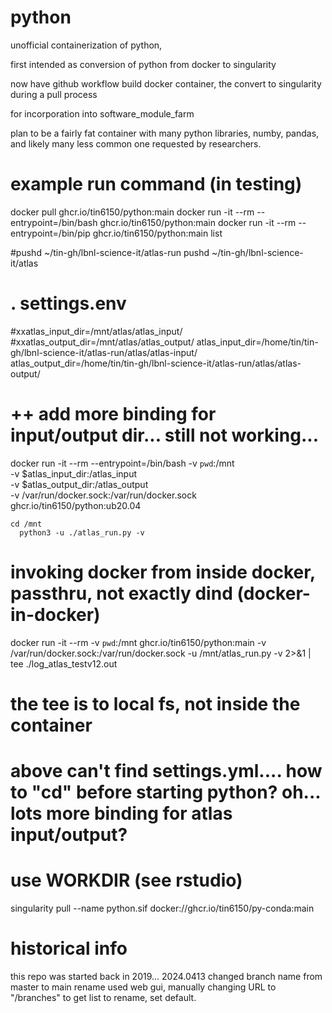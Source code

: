 # python

unofficial 
containerization of python,

first intended as conversion of python from docker to singularity

now have github workflow build docker container, the convert to singularity during a pull process

for incorporation into software_module_farm


plan to be a fairly fat container with many python libraries, numby, pandas, and likely many less common one requested by researchers.




# example run command (in testing)

docker pull          ghcr.io/tin6150/python:main
docker run -it --rm  --entrypoint=/bin/bash ghcr.io/tin6150/python:main
docker run -it --rm  --entrypoint=/bin/pip  ghcr.io/tin6150/python:main list


#pushd ~/tin-gh/lbnl-science-it/atlas-run
pushd ~/tin-gh/lbnl-science-it/atlas
# . settings.env
#xxatlas_input_dir=/mnt/atlas/atlas_input/
#xxatlas_output_dir=/mnt/atlas/atlas_output/
atlas_input_dir=/home/tin/tin-gh/lbnl-science-it/atlas-run/atlas/atlas-input/
atlas_output_dir=/home/tin/tin-gh/lbnl-science-it/atlas-run/atlas/atlas-output/

# ++ add more binding for input/output dir...   still not working... 
docker run -it --rm --entrypoint=/bin/bash -v `pwd`:/mnt \
  -v $atlas_input_dir:/atlas_input    \
  -v $atlas_output_dir:/atlas_output  \
  -v /var/run/docker.sock:/var/run/docker.sock   ghcr.io/tin6150/python:ub20.04
	
    cd /mnt
	  python3 -u ./atlas_run.py -v


# invoking docker from inside docker, passthru, not exactly dind (docker-in-docker)
docker run -it --rm  -v `pwd`:/mnt ghcr.io/tin6150/python:main -v /var/run/docker.sock:/var/run/docker.sock  -u /mnt/atlas_run.py -v 2>&1 | tee ./log_atlas_testv12.out 
# the tee is to local fs, not inside the container
# above can't find settings.yml.... how to "cd" before starting python?  oh... lots more binding for atlas input/output?
# use WORKDIR (see rstudio)


singularity pull --name python.sif docker://ghcr.io/tin6150/py-conda:main



# historical info

this repo was started back in 2019... 
2024.0413 changed branch name from master to main
rename used web gui, manually changing URL to "/branches" to get list to rename, set default.

